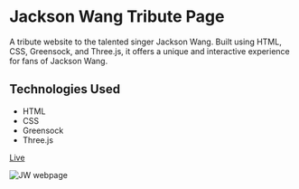 <h1> Jackson Wang Tribute Page </h1>

A tribute website to the talented singer Jackson Wang.
Built using HTML, CSS, Greensock, and Three.js, it offers a unique and interactive experience for fans of Jackson Wang.

<h2> Technologies Used </h2>
<ul>
<li>HTML</li>
<li>CSS</li>
<li>Greensock</li>
<li>Three.js</li>
</ul>

<a href="https://artist-page-jackson-wang.vercel.app/" > Live <a>

![JW webpage](https://user-images.githubusercontent.com/92720989/215908018-e900635a-db09-4837-bb7b-a8dfeceeadb2.jpg)
